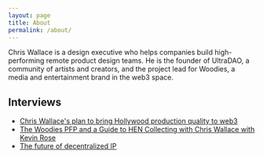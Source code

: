 ```yaml
---
layout: page
title: About
permalink: /about/
---
```


Chris Wallace is a design executive who helps companies build high-performing remote product design teams. He is the founder of UltraDAO, a community of artists and creators, and the project lead for Woodies, a media and entertainment brand in the web3 space.

## Interviews

- [Chris Wallace's plan to bring Hollywood production quality to web3](https://www.culture3.xyz/posts/chris-wallace-and-his-plan-to-bring-hollywood-production-quality-into-web3)
- [The Woodies PFP and a Guide to HEN Collecting with Chris Wallace with Kevin Rose](https://podcasts.proof.xyz/artist-spotlight-woodies-artist-and-collector-chris-wallace/)
- [The future of decentralized IP](https://www.youtube.com/watch?v=xKiwjL7zzTc)
